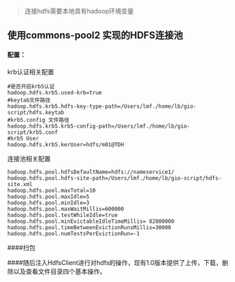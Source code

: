 > 连接hdfs需要本地具有hadoop环境变量

## 使用commons-pool2 实现的HDFS连接池

#### 配置：

krb认证相关配置
```properties 
#是否开启krb5认证 
hadoop.hdfs.krb5.used-krb=true
#keytab文件路径
hadoop.hdfs.krb5.hdfs-key-type-path=/Users/lmf./home/lb/gio-script/hdfs.keytab
#krb5.config 文件路径
hadoop.hdfs.krb5.krb5-config-path=/Users/lmf./home/lb/gio-script/krb5.conf
#krb5 User
hadoop.hdfs.krb5.kerUser=hdfs/m01@TDH
```

连接池相关配置
```properties
hadoop.hdfs.pool.hdfsDefaultName=hdfs://nameservice1/
hadoop.hdfs.pool.hdfs-site-path=/Users/lmf./home/lb/gio-script/hdfs-site.xml
hadoop.hdfs.pool.maxTotal=10
hadoop.hdfs.pool.maxIdle=5
hadoop.hdfs.pool.minIdle=3
hadoop.hdfs.pool.maxWaitMillis=600000
hadoop.hdfs.pool.testWhileIdle=true
hadoop.hdfs.pool.minEvictableIdleTimeMillis= 82800000
hadoop.hdfs.pool.timeBetweenEvictionRunsMillis=30000
hadoop.hdfs.pool.numTestsPerEvictionRun=-1
```

####扫包

####随后注入HdfsClient进行对hdfs的操作，现有1.0版本提供了上传，下载，删除以及查看文件目录四个基本操作。


